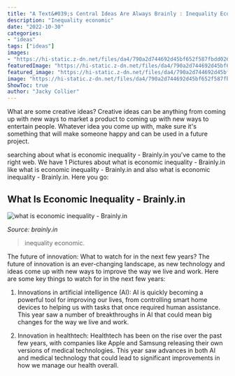 ```yaml
---
title: "A Text&#039;s Central Ideas Are Always Brainly : Inequality Economic"
description: "Inequality economic"
date: "2022-10-30"
categories:
- "ideas"
tags: ["ideas"]
images:
- "https://hi-static.z-dn.net/files/da4/790a2d744692d45bf652f587fbdd0268.jpg"
featuredImage: "https://hi-static.z-dn.net/files/da4/790a2d744692d45bf652f587fbdd0268.jpg"
featured_image: "https://hi-static.z-dn.net/files/da4/790a2d744692d45bf652f587fbdd0268.jpg"
image: "https://hi-static.z-dn.net/files/da4/790a2d744692d45bf652f587fbdd0268.jpg"
ShowToc: true
author: "Jacky Collier"
---
```



What are some creative ideas?
Creative ideas can be anything from coming up with new ways to market a product to coming up with new ways to entertain people. Whatever idea you come up with, make sure it's something that will make someone happy and can be used in a future project.

	

		
searching about what is economic inequality - Brainly.in you've came to the right web. We have 1 Pictures about what is economic inequality - Brainly.in like what is economic inequality - Brainly.in and also what is economic inequality - Brainly.in. Here you go:
		
    
## What Is Economic Inequality - Brainly.in

<img loading=lazy src="https://hi-static.z-dn.net/files/da4/790a2d744692d45bf652f587fbdd0268.jpg" onerror="this.onerror=null;this.src='https://tse4.mm.bing.net/th?id=OIP.0LdW3rN1RAel8KNakYKAlQHaC0&amp;pid=15.1';" alt="what is economic inequality - Brainly.in">

_Source: brainly.in_

>inequality economic. 

	

The future of innovation: What to watch for in the next few years?
The future of innovation is an ever-changing landscape, as new technology and ideas come up with new ways to improve the way we live and work. Here are some key things to watch for in the next few years: 
1. Innovations in artificial intelligence (AI): AI is quickly becoming a powerful tool for improving our lives, from controlling smart home devices to helping us with tasks that once required human assistance. This year saw a number of breakthroughs in AI that could mean big changes for the way we live and work. 

2. Innovation in healthtech: Healthtech has been on the rise over the past few years, with companies like Apple and Samsung releasing their own versions of medical technologies. This year saw advances in both AI and medical technology that could lead to significant improvements in how we manage our health overall. 


